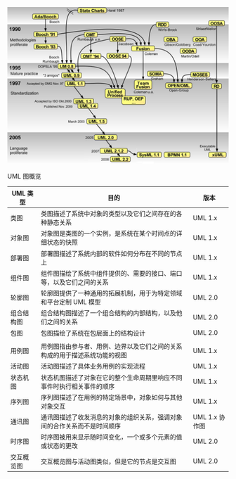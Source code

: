 
![OO_Modeling_languages_history](../images/OO_Modeling_languages_history.jpg)


UML 图概览

UML 类型|目的|版本
---|---|---
类图|类图描述了系统中对象的类型以及它们之间存在的各种静态关系|UML 1.x
对象图|对象图是类图的一个实例，是系统在某个时间点的详细状态的快照|UML 1.x
部署图|部署图描述了系统内部的软件如何分布在不同的节点上|UML 1.x
组件图|组件图描绘了系统中组件提供的、需要的接口、端口等，以及它们之间的关系|UML 1.x
轮廓图|轮廓图提供了一种通用的拓展机制，用于为特定领域和平台定制 UML 模型|UML 2.0
组合结构图|组合结构图描述了一个组合结构的内部结构，以及他们之间的关系|UML 2.0
包图|包图描绘了系统在包层面上的结构设计|UML 2.0
||
用例图|用例图指由参与者、用例、边界以及它们之间的关系构成的用于描述系统功能的视图|UML 1.x
活动图|活动图描述了具体业务用例的实现流程|UML 1.x
状态机图|状态机图描述了对象在它的整个生命周期里响应不同事件时执行相关事件的顺序|UML 1.x
序列图|序列图描述了在用例的特定场景中，对象如何与其他对象交互|UML 1.x
通讯图|通讯图描述了收发消息的对象的组织关系，强调对象间的合作关系而不是时间顺序|UML 1.x 协作图
时序图|时序图被用来显示随时间变化，一个或多个元素的值或状态的更改|UML 2.0
交互概览图|交互概览图与活动图类似，但是它的节点是交互图|UML 2.0
